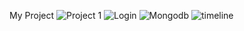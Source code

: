 My Project
![Project 1](https://user-images.githubusercontent.com/93248399/147448583-a4d26a0c-6573-45e5-bbb4-ec01f046fb78.png)
![Login](https://user-images.githubusercontent.com/93248399/147448588-b1046207-f4be-44c1-b449-ca6ce241a346.png)
![Mongodb](https://user-images.githubusercontent.com/93248399/147448590-5fe300ba-d077-4934-84d4-74d6b02320bb.png)
![timeline](https://user-images.githubusercontent.com/93248399/147448586-3fe5b1c2-1115-4427-a81e-9fb96a62c34b.png)
